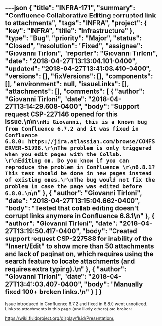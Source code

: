 ---json
{
  "title": "INFRA-171",
  "summary": "Confluence Collaborative Editing corrupted link to attachments",
  "tags": "INFRA",
  "project": {
    "key": "INFRA",
    "title": "Infrastructure"
  },
  "type": "Bug",
  "priority": "Major",
  "status": "Closed",
  "resolution": "Fixed",
  "assignee": "Giovanni Tirloni",
  "reporter": "Giovanni Tirloni",
  "date": "2018-04-27T13:13:04.101-0400",
  "updated": "2018-04-27T13:41:03.410-0400",
  "versions": [],
  "fixVersions": [],
  "components": [],
  "environment": null,
  "issueLinks": [],
  "attachments": [],
  "comments": [
    {
      "author": "Giovanni Tirloni",
      "date": "2018-04-27T13:14:29.608-0400",
      "body": "Support request CSP-227146 opened for this issue.\n\n```\nHi Giovanni, this is a known bug from Confluence 6.7.2 and it was fixed in Confluence 6.8.0: https://jira.atlassian.com/browse/CONFSERVER-51998.\r\nThe problem is only triggered when you edit pages with the Collab. \r\nEditing on. Do you know if you can reproduce the problem in Confluence \r\n6.8.1? This test should be done in new pages instead of existing ones.\r\nThe bug would not fix the problem in case the page was edited before 6.8.0.\n```\n"
    },
    {
      "author": "Giovanni Tirloni",
      "date": "2018-04-27T13:15:04.662-0400",
      "body": "Tested that collab editing doesn't corrupt links anymore in Confluence 6.8.1\n"
    },
    {
      "author": "Giovanni Tirloni",
      "date": "2018-04-27T13:19:50.417-0400",
      "body": "Created support request CSP-227588 for inability of the \"Insert/Edit\" to show more than 50 attachments and lack of pagination, which requires using the search feature to locate attachments (and requires extra typing).\n"
    },
    {
      "author": "Giovanni Tirloni",
      "date": "2018-04-27T13:41:03.407-0400",
      "body": "Manually fixed 100+ broken links.\n"
    }
  ]
}
---
Issue introduced in Confluence 6.7.2 and fixed in 6.8.0 went unnoticed. Links to attachments in this page (and likely others) are broken:

<https://wiki.fluidproject.org/display/fluid/Presentations>

        